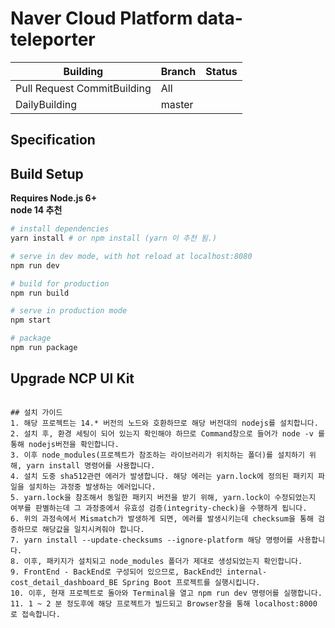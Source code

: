 # Naver Cloud Platform data-teleporter

| Building | Branch | Status |
|---|---|---|
| Pull Request CommitBuilding | All |  |
| DailyBuilding | master |  |

## Specification

## Build Setup

**Requires Node.js 6+**<br>
**node 14 추천**

``` bash
# install dependencies
yarn install # or npm install (yarn 이 추천 됨.)

# serve in dev mode, with hot reload at localhost:8080
npm run dev

# build for production
npm run build

# serve in production mode
npm start

# package
npm run package
```

## Upgrade NCP UI Kit
```

## 설치 가이드
1. 해당 프로젝트는 14.* 버전의 노드와 호환하므로 해당 버전대의 nodejs를 설치합니다.
2. 설치 후, 환경 세팅이 되어 있는지 확인해야 하므로 Command창으로 들어가 node -v 를 통해 nodejs버전을 확인합니다.
3. 이후 node_modules(프로젝트가 참조하는 라이브러리가 위치하는 폴더)를 설치하기 위해, yarn install 명령어를 사용합니다.
4. 설치 도중 sha512관련 에러가 발생합니다. 해당 에러는 yarn.lock에 정의된 패키지 파일을 설치하는 과정중 발생하는 에러입니다.
5. yarn.lock을 참조해서 동일한 패키지 버전을 받기 위해, yarn.lock이 수정되었는지 여부를 판별하는데 그 과정중에서 유효성 검증(integrity-check)을 수행하게 됩니다.
6. 위의 과정속에서 Mismatch가 발생하게 되면, 에러를 발생시키는데 checksum을 통해 검증하므로 해당값을 일치시켜줘야 합니다.
7. yarn install --update-checksums --ignore-platform 해당 명령어를 사용합니다.
8. 이후, 패키지가 설치되고 node_modules 폴더가 제대로 생성되었는지 확인합니다.
9. FrontEnd - BackEnd로 구성되어 있으므로, BackEnd인 internal-cost_detail_dashboard_BE Spring Boot 프로젝트를 실행시킵니다.
10. 이후, 현재 프로젝트로 돌아와 Terminal을 열고 npm run dev 명령어를 실행합니다.
11. 1 ~ 2 분 정도후에 해당 프로젝트가 빌드되고 Browser창을 통해 localhost:8000 로 접속합니다.
